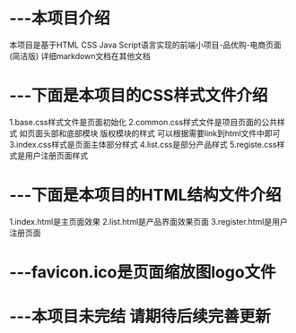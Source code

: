# ---本项目介绍
本项目是基于HTML CSS Java Script语言实现的前端小项目-品优购-电商页面(简洁版)
详细markdown文档在其他文档
# ---下面是本项目的CSS样式文件介绍
1.base.css样式文件是页面初始化
2.common.css样式文件是项目页面的公共样式 如页面头部和底部模块 版权模块的样式 可以根据需要link到html文件中即可
3.index.css样式是页面主体部分样式
4.list.css是部分产品样式
5.registe.css样式是用户注册页面样式

# ---下面是本项目的HTML结构文件介绍
1.index.html是主页面效果
2.list.html是产品界面效果页面
3.register.html是用户注册页面

# ---favicon.ico是页面缩放图logo文件

# ---本项目未完结 请期待后续完善更新
